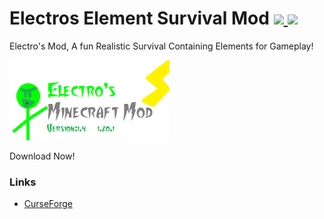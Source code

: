 # Electros Element Survival Mod [![](http://cf.way2muchnoise.eu/versions/1032767.svg) ![](http://cf.way2muchnoise.eu/1032767.svg)](https://legacy.curseforge.com/minecraft/mc-mods/electros-mod/)

Electro's Mod, A fun Realistic Survival Containing Elements for Gameplay!

![Logo](./logo.png)

Download Now!

### Links
- [CurseForge](https://legacy.curseforge.com/minecraft/mc-mods/electros-mod)
